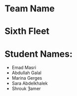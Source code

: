 # **Team Name**
# Sixth Fleet

# Student Names:
* Emad Masri
* Abdullah Galal
* Marina Gerges
* Sara Abdelkhalek
* Shrouk Ȝamer
